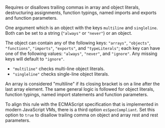 
Requires or disallows trailing commas in array and object literals, destructuring assignments, function typings,
named imports and exports and function parameters.


One argument which is an object with the keys `multiline` and `singleline`.
Both can be set to a string (`"always"` or `"never"`) or an object.

The object can contain any of the following keys: `"arrays"`, `"objects"`, `"functions"`,
`"imports"`, `"exports"`, and `"typeLiterals"`; each key can have one of the following
values: `"always"`, `"never"`, and `"ignore"`. Any missing keys will default to `"ignore"`.

* `"multiline"` checks multi-line object literals.
* `"singleline"` checks single-line object literals.

An array is considered "multiline" if its closing bracket is on a line
after the last array element. The same general logic is followed for
object literals, function typings, named import statements
and function parameters.

To align this rule with the ECMAScript specification that is implemented in modern JavaScript VMs,
there is a third option `esSpecCompliant`. Set this option to `true` to disallow trailing comma on
object and array rest and rest parameters.
        